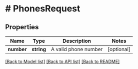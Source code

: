 # # PhonesRequest

## Properties

Name | Type | Description | Notes
------------ | ------------- | ------------- | -------------
**number** | **string** | A valid phone number | [optional] 

[[Back to Model list]](../../README.md#documentation-for-models) [[Back to API list]](../../README.md#documentation-for-api-endpoints) [[Back to README]](../../README.md)


